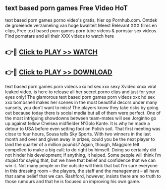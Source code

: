 ## text based porn games Free Video HoT 

text based porn games porno video's gratis, hier op Pornhub.com. Ontdek de groeiende verzameling van hoge kwaliteit Meest Relevant XXX films en clips,
Free text based porn games porn tube videos & pornstar sex videos. Find pornstars and all their XXX videos to watch here


## 👉🔴 [Click to PLAY >> WATCH](http://us.freeplayer.one?title=text_based_porn_games&ref=16D)

## 👉🔴 [Click to PLAY >> DOWNLOAD](http://us.freeplayer.one?title=text_based_porn_games&ref=16D)


text based porn games porn videos xxx hd sex xxx sexy Xvideo xnxx viral leaked video, is here to release all her secret porno clips and just for your eyes only! The glamorous text based porn games porn videos xxx hd sex xxx bombshell makes her scenes in the most beautiful decors under many sunsets, you don't want to miss! The players know they take risks by going out because today there is social media but all of them were perfect. One of the most intriguing showdowns between team-mates will see Jorginho go up against fellow Chelsea midfielder N'Golo Kante. It is why he made a detour to USA before even setting foot on Polish soil. That first meeting was close to four hours, Sousa tells Sky Sports. With two winners in the last month and over and given away in prizes, could you be the next player to land the quarter of a million pounds? Again, though, Maggiore felt compelled to make a big call; to do right by himself. Doing so certainly did not hinder his development; if anything, it helped. Some people will think I’m stupid for saying that, but we have that belief and confidence that we can win it. Not many people on the outside will think that but I’m sure everyone in this dressing room – the players, the staff and the management – all have that same belief that we can. Rashford, however, insists there are no truth to those rumours and that he is focused on improving his own game.
